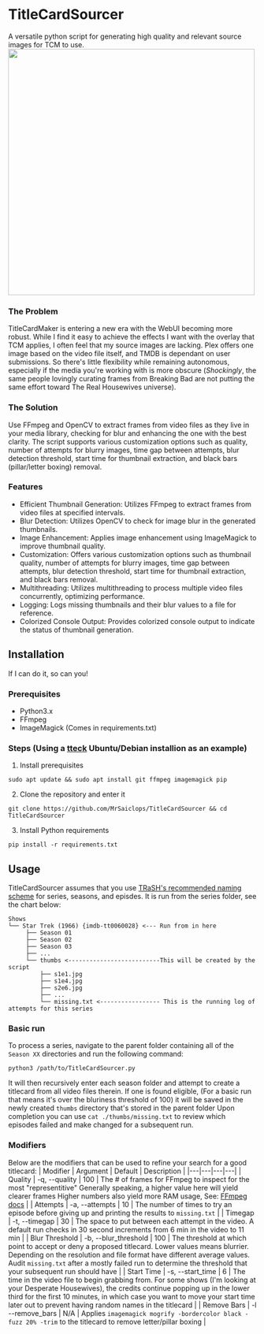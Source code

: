 # TitleCardSourcer
A versatile python script for generating high quality and relevant source images for TCM to use.
<img src="https://github.com/MrSaiclops/TitleCardSourcer/assets/88596884/32c4d487-27b2-46b5-be60-058c946ceeb2" width="500" height="auto">

### The Problem
TitleCardMaker is entering a new era with the WebUI becoming more robust. While I find it easy to achieve the effects I want with the overlay that TCM applies, I often feel that my source images are lacking. Plex offers one image based on the video file itself, and TMDB is dependant on user submissions. So there's little flexibility while remaining autonomous, especially if the media you're working with is more obscure (_Shockingly_, the same people lovingly curating frames from Breaking Bad are not putting the same effort toward The Real Housewives universe).

### The Solution
Use FFmpeg and OpenCV to extract frames from video files as they live in your media library, checking for blur and enhancing the one with the best clarity. The script supports various customization options such as quality, number of attempts for blurry images, time gap between attempts, blur detection threshold, start time for thumbnail extraction, and black bars (pillar/letter boxing) removal.
### Features
*  Efficient Thumbnail Generation: Utilizes FFmpeg to extract frames from video files at specified intervals.
*  Blur Detection: Utilizes OpenCV to check for image blur in the generated thumbnails.
*  Image Enhancement: Applies image enhancement using ImageMagick to improve thumbnail quality.
*  Customization: Offers various customization options such as thumbnail quality, number of attempts for blurry images, time gap between attempts, blur detection threshold, start time for thumbnail extraction, and black bars removal.
*  Multithreading: Utilizes multithreading to process multiple video files concurrently, optimizing performance.
*  Logging: Logs missing thumbnails and their blur values to a file for reference.
*  Colorized Console Output: Provides colorized console output to indicate the status of thumbnail generation.

## Installation
If I can do it, so can you!
### Prerequisites
*  Python3.x
*  FFmpeg
*  ImageMagick (Comes in requirements.txt)

### Steps (Using a [tteck](https://tteck.github.io/Proxmox/) Ubuntu/Debian installion as an example)
1. Install prerequisites
```console
sudo apt update && sudo apt install git ffmpeg imagemagick pip
```
2. Clone the repository and enter it
```console
git clone https://github.com/MrSaiclops/TitleCardSourcer && cd TitleCardSourcer
```
3. Install Python requirements
```console
pip install -r requirements.txt
```

## Usage
TitleCardSourcer assumes that you use [TRaSH's recommended naming scheme](https://trash-guides.info/Sonarr/Sonarr-recommended-naming-scheme/) for series, seasons, and episdes. It is run from the series folder, see the chart below:
```
Shows
└── Star Trek (1966) {imdb-tt0060028} <--- Run from in here
     ├── Season 01
     ├── Season 02
     ├── Season 03
     ├── ...
     └── thumbs <--------------------------This will be created by the script
         ├── s1e1.jpg
         ├── s1e4.jpg
         ├── s2e6.jpg
         ├── ...
         └── missing.txt <----------------- This is the running log of attempts for this series
```
### Basic run
To process a series, navigate to the parent folder containing all of the ``Season XX`` directories and run the following command:
```console
python3 /path/to/TitleCardSourcer.py
```
It will then recursively enter each season folder and attempt to create a titlecard from all video files therein. If one is found eligible, (For a basic run that means it's over the bluriness threshold of 100) it will be saved in the newly created ``thumbs`` directory that's stored in the parent folder Upon completion you can use ``cat ./thumbs/missing.txt`` to review which episodes failed and make changed for a subsequent run.

### Modifiers
Below are the modifiers that can be used to refine your search for a good titlecard:
| Modifier | Argument | Default | Description |
|---|---|---|---|
| Quality | -q, --quality | 100 | The # of frames for FFmpeg to inspect for the most "representitive" Generally speaking, a higher value here will yield clearer frames Higher numbers also yield more RAM usage, See: [FFmpeg docs](https://ffmpeg.org/ffmpeg-filters.html#thumbnail) |
| Attempts | -a, --attempts | 10 | The number of times to try an episode before giving up and printing the results to ``missing.txt`` |
| Timegap | -t, --timegap | 30 | The space to put between each attempt in the video. A default run checks in 30 second increments from 6 min in the video to 11 min |
| Blur Threshold | -b, --blur_threshold | 100 | The threshold at which point to accept or deny a proposed titlecard.  Lower values means blurrier. Depending on the resolution and file format have different average values. Audit ``missing.txt`` after a mostly failed run to determine the threshold that your subsequent run should have  |
| Start Time | -s, --start_time | 6 | The time in the video file to begin grabbing from. For some shows (I'm looking at your Desperate Housewives), the credits continue popping up in the lower third for the first 10 minutes, in which case you want to move your start time later out to prevent having random names in the titlecard |
| Remove Bars | -l --remove_bars | N/A | Applies ``imagemagick mogrify -bordercolor black -fuzz 20% -trim`` to the titlecard to remove letter/pillar boxing  |
